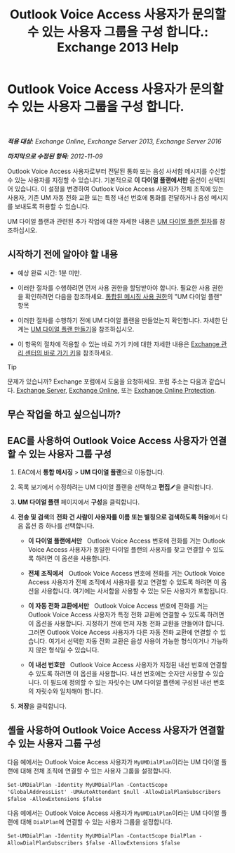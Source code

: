 ﻿---
title: 'Outlook Voice Access 사용자가 문의할 수 있는 사용자 그룹을 구성 합니다.: Exchange 2013 Help'
TOCTitle: Outlook Voice Access 사용자가 문의할 수 있는 사용자 그룹을 구성 합니다.
ms:assetid: a8dc0f9e-dc86-4128-af63-d4e550aed5bb
ms:mtpsurl: https://technet.microsoft.com/ko-kr/library/Ee423551(v=EXCHG.150)
ms:contentKeyID: 50483835
ms.date: 05/22/2018
mtps_version: v=EXCHG.150
ms.translationtype: MT
---

# Outlook Voice Access 사용자가 문의할 수 있는 사용자 그룹을 구성 합니다.

 

_**적용 대상:** Exchange Online, Exchange Server 2013, Exchange Server 2016_

_**마지막으로 수정된 항목:** 2012-11-09_

Outlook Voice Access 사용자로부터 전달된 통화 또는 음성 사서함 메시지를 수신할 수 있는 사용자를 지정할 수 있습니다. 기본적으로 **이 다이얼 플랜에서만** 옵션이 선택되어 있습니다. 이 설정을 변경하여 Outlook Voice Access 사용자가 전체 조직에 있는 사용자, 기존 UM 자동 전화 교환 또는 특정 내선 번호에 통화를 전달하거나 음성 메시지를 보내도록 허용할 수 있습니다.

UM 다이얼 플랜과 관련된 추가 작업에 대한 자세한 내용은 [UM 다이얼 플랜 절차](um-dial-plan-procedures-exchange-2013-help.md)를 참조하십시오.

## 시작하기 전에 알아야 할 내용

  - 예상 완료 시간: 1분 미만.

  - 이러한 절차를 수행하려면 먼저 사용 권한을 할당받아야 합니다. 필요한 사용 권한을 확인하려면 다음을 참조하세요. [통합된 메시징 사용 권한](unified-messaging-permissions-exchange-2013-help.md)의 "UM 다이얼 플랜" 항목

  - 이러한 절차를 수행하기 전에 UM 다이얼 플랜을 만들었는지 확인합니다. 자세한 단계는 [UM 다이얼 플랜 만들기](create-a-um-dial-plan-exchange-2013-help.md)을 참조하십시오.

  - 이 항목의 절차에 적용할 수 있는 바로 가기 키에 대한 자세한 내용은 [Exchange 관리 센터의 바로 가기 키](keyboard-shortcuts-in-the-exchange-admin-center-exchange-online-protection-help.md)을 참조하세요.


> [!TIP]
> 문제가 있습니까? Exchange 포럼에서 도움을 요청하세요. 포럼 주소는 다음과 같습니다. <A href="https://go.microsoft.com/fwlink/p/?linkid=60612">Exchange Server</A>, <A href="https://go.microsoft.com/fwlink/p/?linkid=267542">Exchange Online</A>, 또는 <A href="https://go.microsoft.com/fwlink/p/?linkid=285351">Exchange Online Protection</A>.



## 무슨 작업을 하고 싶으십니까?

## EAC를 사용하여 Outlook Voice Access 사용자가 연결할 수 있는 사용자 그룹 구성

1.  EAC에서 **통합 메시징** \> **UM 다이얼 플랜**으로 이동합니다.

2.  목록 보기에서 수정하려는 UM 다이얼 플랜을 선택하고 **편집**![편집 아이콘](images/JJ218640.6f53ccb2-1f13-4c02-bea0-30690e6ea71d(EXCHG.150).gif "편집 아이콘")을 클릭합니다.

3.  **UM 다이얼 플랜** 페이지에서 **구성**을 클릭합니다.

4.  **전송 및 검색**의 **전화 건 사람이 사용자를 이름 또는 별칭으로 검색하도록 허용**에서 다음 옵션 중 하나를 선택합니다.
    
      - **이 다이얼 플랜에서만**   Outlook Voice Access 번호에 전화를 거는 Outlook Voice Access 사용자가 동일한 다이얼 플랜의 사용자를 찾고 연결할 수 있도록 하려면 이 옵션을 사용합니다.
    
      - **전체 조직에서**   Outlook Voice Access 번호에 전화를 거는 Outlook Voice Access 사용자가 전체 조직에서 사용자를 찾고 연결할 수 있도록 하려면 이 옵션을 사용합니다. 여기에는 사서함을 사용할 수 있는 모든 사용자가 포함됩니다.
    
      - **이 자동 전화 교환에서만**   Outlook Voice Access 번호에 전화를 거는 Outlook Voice Access 사용자가 특정 전화 교환에 연결할 수 있도록 하려면 이 옵션을 사용합니다. 지정하기 전에 먼저 자동 전화 교환을 만들어야 합니다. 그러면 Outlook Voice Access 사용자가 다른 자동 전화 교환에 연결할 수 있습니다. 여기서 선택한 자동 전화 교환은 음성 사용이 가능한 형식이거나 가능하지 않은 형식일 수 있습니다.
    
      - **이 내선 번호만**   Outlook Voice Access 사용자가 지정된 내선 번호에 연결할 수 있도록 하려면 이 옵션을 사용합니다. 내선 번호에는 숫자만 사용할 수 있습니다. 이 필드에 정의할 수 있는 자릿수는 UM 다이얼 플랜에 구성된 내선 번호의 자릿수와 일치해야 합니다.

5.  **저장**을 클릭합니다.

## 셸을 사용하여 Outlook Voice Access 사용자가 연결할 수 있는 사용자 그룹 구성

다음 예에서는 Outlook Voice Access 사용자가 `MyUMDialPlan`이라는 UM 다이얼 플랜에 대해 전체 조직에 연결할 수 있는 사용자 그룹을 설정합니다.

    Set-UMDialPlan -Identity MyUMDialPlan -ContactScope 'GlobalAddressList' -UMAutoAttendant $null -AllowDialPlanSubscribers $false -AllowExtensions $false

다음 예에서는 Outlook Voice Access 사용자가 `MyUMDialPlan`이라는 UM 다이얼 플랜에 대해 `DialPlan`에 연결할 수 있는 사용자 그룹을 설정합니다.

    Set-UMDialPlan -Identity MyUMDialPlan -ContactScope DialPlan -AllowDialPlanSubscribers $false -AllowExtensions $false

